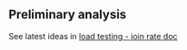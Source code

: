 
## Preliminary analysis 

See latest ideas in [load testing - join rate doc](https://docs.google.com/document/d/1sV1QmO-dh_qw_aTM8iFsIEe64SCjZWJo9z55oQn_X_Y/edit?usp=sharing)

